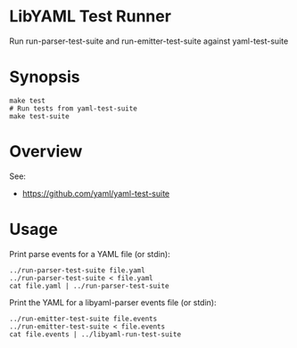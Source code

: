 LibYAML Test Runner
===================

Run run-parser-test-suite and run-emitter-test-suite against yaml-test-suite

# Synopsis

```
make test
# Run tests from yaml-test-suite
make test-suite
```

# Overview

See:

* https://github.com/yaml/yaml-test-suite

# Usage

Print parse events for a YAML file (or stdin):
```
../run-parser-test-suite file.yaml
../run-parser-test-suite < file.yaml
cat file.yaml | ../run-parser-test-suite
```

Print the YAML for a libyaml-parser events file (or stdin):
```
../run-emitter-test-suite file.events
../run-emitter-test-suite < file.events
cat file.events | ../libyaml-run-test-suite
```

